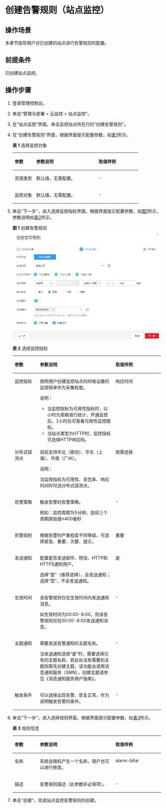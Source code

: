 # 创建告警规则（站点监控）<a name="ZH-CN_TOPIC_0090332135"></a>

## 操作场景<a name="section86441647572"></a>

本章节指导用户对已创建的站点进行告警规则的配置。

## 前提条件<a name="section20144162617512"></a>

已创建站点监控。

## 操作步骤<a name="section1871314317518"></a>

1.  登录管理控制台。
2.  单击“管理与部署 \> 云监控 \> 站点监控”。
3.  在“站点监控”界面，单击监控站点所在行的“创建告警规则”。
4.  在“创建告警规则”界面，根据界面提示配置参数，如[表1](#table990794410201)所示。

    **表 1**  选择监控对象

    <a name="table990794410201"></a>
    <table><thead align="left"><tr id="row1190894411208"><th class="cellrowborder" valign="top" width="17.171717171717173%" id="mcps1.2.4.1.1"><p id="p152643813213"><a name="p152643813213"></a><a name="p152643813213"></a>参数</p>
    </th>
    <th class="cellrowborder" valign="top" width="49.494949494949495%" id="mcps1.2.4.1.2"><p id="p12661088215"><a name="p12661088215"></a><a name="p12661088215"></a>参数说明</p>
    </th>
    <th class="cellrowborder" valign="top" width="33.333333333333336%" id="mcps1.2.4.1.3"><p id="p132671816215"><a name="p132671816215"></a><a name="p132671816215"></a>取值样例</p>
    </th>
    </tr>
    </thead>
    <tbody><tr id="row20908144417200"><td class="cellrowborder" valign="top" width="17.171717171717173%" headers="mcps1.2.4.1.1 "><p id="p18908154472010"><a name="p18908154472010"></a><a name="p18908154472010"></a>资源类型</p>
    </td>
    <td class="cellrowborder" valign="top" width="49.494949494949495%" headers="mcps1.2.4.1.2 "><p id="p1790814412010"><a name="p1790814412010"></a><a name="p1790814412010"></a>默认值，无需配置。</p>
    </td>
    <td class="cellrowborder" valign="top" width="33.333333333333336%" headers="mcps1.2.4.1.3 "><p id="p2090874492018"><a name="p2090874492018"></a><a name="p2090874492018"></a>-</p>
    </td>
    </tr>
    <tr id="row99081144182017"><td class="cellrowborder" valign="top" width="17.171717171717173%" headers="mcps1.2.4.1.1 "><p id="p090824422017"><a name="p090824422017"></a><a name="p090824422017"></a>监控对象</p>
    </td>
    <td class="cellrowborder" valign="top" width="49.494949494949495%" headers="mcps1.2.4.1.2 "><p id="p462574714215"><a name="p462574714215"></a><a name="p462574714215"></a>默认值，无需配置。</p>
    </td>
    <td class="cellrowborder" valign="top" width="33.333333333333336%" headers="mcps1.2.4.1.3 "><p id="p1990814414200"><a name="p1990814414200"></a><a name="p1990814414200"></a>-</p>
    </td>
    </tr>
    </tbody>
    </table>

5.  单击“下一步”，进入选择监控指标界面，根据界面提示配置参数，如[图1](#fig320514412027)所示，参数说明如[表2](#table136271727428)所示。

    **图 1**  创建告警规则<a name="fig320514412027"></a>  
    ![](figures/创建告警规则.png "创建告警规则")

    **表 2**  选择监控指标

    <a name="table136271727428"></a>
    <table><thead align="left"><tr id="row1462582710220"><th class="cellrowborder" valign="top" width="17%" id="mcps1.2.4.1.1"><p id="p186252272026"><a name="p186252272026"></a><a name="p186252272026"></a>参数</p>
    </th>
    <th class="cellrowborder" valign="top" width="51%" id="mcps1.2.4.1.2"><p id="p76252272029"><a name="p76252272029"></a><a name="p76252272029"></a>参数说明</p>
    </th>
    <th class="cellrowborder" valign="top" width="32%" id="mcps1.2.4.1.3"><p id="p186259278215"><a name="p186259278215"></a><a name="p186259278215"></a>取值样例</p>
    </th>
    </tr>
    </thead>
    <tbody><tr id="row2625182718217"><td class="cellrowborder" valign="top" width="17%" headers="mcps1.2.4.1.1 "><p id="p862502716219"><a name="p862502716219"></a><a name="p862502716219"></a>监控指标</p>
    </td>
    <td class="cellrowborder" valign="top" width="51%" headers="mcps1.2.4.1.2 "><p id="p16255271723"><a name="p16255271723"></a><a name="p16255271723"></a>按照用户创建监控站点的时候设置的监控频率作为采集粒度。</p>
    <div class="note" id="note1562518271526"><a name="note1562518271526"></a><a name="note1562518271526"></a><span class="notetitle"> 说明： </span><div class="notebody"><a name="ul1962572719220"></a><a name="ul1962572719220"></a><ul id="ul1962572719220"><li>当监控指标为可用性指标时，以小时为周期进行统计，开通监控后，1小时后可查看可用性监控图标。</li><li>当站点类型为HTTP时，监控指标可选择HTTP响应码。</li></ul>
    </div></div>
    </td>
    <td class="cellrowborder" valign="top" width="32%" headers="mcps1.2.4.1.3 "><p id="p362514270216"><a name="p362514270216"></a><a name="p362514270216"></a>响应时间</p>
    </td>
    </tr>
    <tr id="row1668163814390"><td class="cellrowborder" valign="top" width="17%" headers="mcps1.2.4.1.1 "><p id="p364965216394"><a name="p364965216394"></a><a name="p364965216394"></a>分布式探测点</p>
    </td>
    <td class="cellrowborder" valign="top" width="51%" headers="mcps1.2.4.1.2 "><p id="p36500526397"><a name="p36500526397"></a><a name="p36500526397"></a>目前支持华北（廊坊）、华东（上海）、华南（广州）。</p>
    <div class="note" id="note663672311467"><a name="note663672311467"></a><a name="note663672311467"></a><span class="notetitle"> 说明： </span><div class="notebody"><p id="p156381023164620"><a name="p156381023164620"></a><a name="p156381023164620"></a>当监控指标为可用性、丢包率、响应时间时可选分布式探测点。</p>
    </div></div>
    </td>
    <td class="cellrowborder" valign="top" width="32%" headers="mcps1.2.4.1.3 "><p id="p665120527396"><a name="p665120527396"></a><a name="p665120527396"></a>按需选择</p>
    </td>
    </tr>
    <tr id="row14341143123712"><td class="cellrowborder" valign="top" width="17%" headers="mcps1.2.4.1.1 "><p id="p9435204373719"><a name="p9435204373719"></a><a name="p9435204373719"></a>告警策略</p>
    </td>
    <td class="cellrowborder" valign="top" width="51%" headers="mcps1.2.4.1.2 "><p id="p2043584343715"><a name="p2043584343715"></a><a name="p2043584343715"></a>触发告警的告警策略。</p>
    <p id="p043712111488"><a name="p043712111488"></a><a name="p043712111488"></a>例如：监控周期为5分钟，连续三个周期原始值≥400毫秒</p>
    </td>
    <td class="cellrowborder" valign="top" width="32%" headers="mcps1.2.4.1.3 "><p id="p54357432379"><a name="p54357432379"></a><a name="p54357432379"></a>-</p>
    </td>
    </tr>
    <tr id="row862618275211"><td class="cellrowborder" valign="top" width="17%" headers="mcps1.2.4.1.1 "><p id="p26257271922"><a name="p26257271922"></a><a name="p26257271922"></a>告警级别</p>
    </td>
    <td class="cellrowborder" valign="top" width="51%" headers="mcps1.2.4.1.2 "><p id="p06251327726"><a name="p06251327726"></a><a name="p06251327726"></a>根据告警的严重程度不同等级，可选择紧急、重要、次要、提示。</p>
    </td>
    <td class="cellrowborder" valign="top" width="32%" headers="mcps1.2.4.1.3 "><p id="p96251727927"><a name="p96251727927"></a><a name="p96251727927"></a>重要</p>
    </td>
    </tr>
    <tr id="row146267271625"><td class="cellrowborder" valign="top" width="17%" headers="mcps1.2.4.1.1 "><p id="p66262279216"><a name="p66262279216"></a><a name="p66262279216"></a>发送通知</p>
    </td>
    <td class="cellrowborder" valign="top" width="51%" headers="mcps1.2.4.1.2 "><p id="p1662602716218"><a name="p1662602716218"></a><a name="p1662602716218"></a>配置是否发送邮件、短信、HTTP和HTTPS通知用户。</p>
    <p id="p1332201234318"><a name="p1332201234318"></a><a name="p1332201234318"></a>选择“是”（推荐选择），会发送通知；选择“否”，不会发送通知。</p>
    </td>
    <td class="cellrowborder" valign="top" width="32%" headers="mcps1.2.4.1.3 "><p id="p166261227824"><a name="p166261227824"></a><a name="p166261227824"></a>是</p>
    </td>
    </tr>
    <tr id="row16658195014914"><td class="cellrowborder" valign="top" width="17%" headers="mcps1.2.4.1.1 "><p id="p165875094913"><a name="p165875094913"></a><a name="p165875094913"></a>生效时间</p>
    </td>
    <td class="cellrowborder" valign="top" width="51%" headers="mcps1.2.4.1.2 "><p id="p7658165024912"><a name="p7658165024912"></a><a name="p7658165024912"></a>该告警规则仅在生效时间内发送通知消息。</p>
    <p id="p52121744532"><a name="p52121744532"></a><a name="p52121744532"></a>如生效时间为00:00-8:00，则该告警规则仅在00:00-8:00发送通知消息。</p>
    </td>
    <td class="cellrowborder" valign="top" width="32%" headers="mcps1.2.4.1.3 "><p id="p96581505499"><a name="p96581505499"></a><a name="p96581505499"></a>-</p>
    </td>
    </tr>
    <tr id="row116261827925"><td class="cellrowborder" valign="top" width="17%" headers="mcps1.2.4.1.1 "><p id="p1662619274212"><a name="p1662619274212"></a><a name="p1662619274212"></a>主题通知</p>
    </td>
    <td class="cellrowborder" valign="top" width="51%" headers="mcps1.2.4.1.2 "><p id="p10626827026"><a name="p10626827026"></a><a name="p10626827026"></a>需要发送告警通知的主题名称。</p>
    <p id="p56268271727"><a name="p56268271727"></a><a name="p56268271727"></a>当发送通知选择“是”时，需要选择已有的主题名称，若此处没有需要的主题则需先创建主题，该功能会调用消息通知服务（SMN），创建主题请参见《消息通知服务用户指南》。</p>
    </td>
    <td class="cellrowborder" valign="top" width="32%" headers="mcps1.2.4.1.3 "><p id="p166264271627"><a name="p166264271627"></a><a name="p166264271627"></a>-</p>
    </td>
    </tr>
    <tr id="row17627427923"><td class="cellrowborder" valign="top" width="17%" headers="mcps1.2.4.1.1 "><p id="p186261927421"><a name="p186261927421"></a><a name="p186261927421"></a>触发条件</p>
    </td>
    <td class="cellrowborder" valign="top" width="51%" headers="mcps1.2.4.1.2 "><p id="p2627152718218"><a name="p2627152718218"></a><a name="p2627152718218"></a>可以选择出现告警、恢复正常，作为说明触发告警的条件。</p>
    </td>
    <td class="cellrowborder" valign="top" width="32%" headers="mcps1.2.4.1.3 "><p id="p562712719210"><a name="p562712719210"></a><a name="p562712719210"></a>-</p>
    </td>
    </tr>
    </tbody>
    </table>

6.  单击“下一步”，进入选择规则界面，根据界面提示配置参数，如[表3](#table35161133122812)所示。

    **表 3**  规则信息

    <a name="table35161133122812"></a>
    <table><thead align="left"><tr id="row1551683316287"><th class="cellrowborder" valign="top" width="17%" id="mcps1.2.4.1.1"><p id="p172321142182810"><a name="p172321142182810"></a><a name="p172321142182810"></a>参数</p>
    </th>
    <th class="cellrowborder" valign="top" width="51%" id="mcps1.2.4.1.2"><p id="p3234204210282"><a name="p3234204210282"></a><a name="p3234204210282"></a>参数说明</p>
    </th>
    <th class="cellrowborder" valign="top" width="32%" id="mcps1.2.4.1.3"><p id="p32351442122812"><a name="p32351442122812"></a><a name="p32351442122812"></a>取值样例</p>
    </th>
    </tr>
    </thead>
    <tbody><tr id="row9516143315284"><td class="cellrowborder" valign="top" width="17%" headers="mcps1.2.4.1.1 "><p id="p1751618333284"><a name="p1751618333284"></a><a name="p1751618333284"></a>名称</p>
    </td>
    <td class="cellrowborder" valign="top" width="51%" headers="mcps1.2.4.1.2 "><p id="p839633762"><a name="p839633762"></a><a name="p839633762"></a>系统会随机产生一个名称，用户也可以进行修改。</p>
    </td>
    <td class="cellrowborder" valign="top" width="32%" headers="mcps1.2.4.1.3 "><p id="p133967310614"><a name="p133967310614"></a><a name="p133967310614"></a>alarm-b6al</p>
    </td>
    </tr>
    <tr id="row951613313282"><td class="cellrowborder" valign="top" width="17%" headers="mcps1.2.4.1.1 "><p id="p1951633362820"><a name="p1951633362820"></a><a name="p1951633362820"></a>描述</p>
    </td>
    <td class="cellrowborder" valign="top" width="51%" headers="mcps1.2.4.1.2 "><p id="p1739653463"><a name="p1739653463"></a><a name="p1739653463"></a>告警规则描述（此参数非必填项）。</p>
    </td>
    <td class="cellrowborder" valign="top" width="32%" headers="mcps1.2.4.1.3 "><p id="p13979316618"><a name="p13979316618"></a><a name="p13979316618"></a>-</p>
    </td>
    </tr>
    </tbody>
    </table>

7.  单击“创建”，完成站点监控告警规则的创建。

